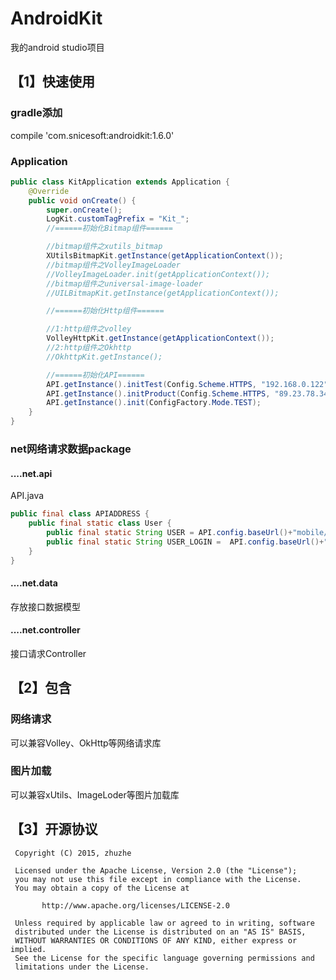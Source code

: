 # AndroidKit
我的android studio项目
## 【1】快速使用
### gradle添加
compile 'com.snicesoft:androidkit:1.6.0'
### Application
```java
public class KitApplication extends Application {
    @Override
    public void onCreate() {
        super.onCreate();
        LogKit.customTagPrefix = "Kit_";
        //======初始化Bitmap组件======

        //bitmap组件之xutils_bitmap
        XUtilsBitmapKit.getInstance(getApplicationContext());
        //bitmap组件之VolleyImageLoader
        //VolleyImageLoader.init(getApplicationContext());
        //bitmap组件之universal-image-loader
        //UILBitmapKit.getInstance(getApplicationContext());

        //======初始化Http组件======

        //1:http组件之volley
        VolleyHttpKit.getInstance(getApplicationContext());
        //2:http组件之Okhttp
        //OkhttpKit.getInstance();

        //======初始化API======
        API.getInstance().initTest(Config.Scheme.HTTPS, "192.168.0.122", 0, "userinfo/");
        API.getInstance().initProduct(Config.Scheme.HTTPS, "89.23.78.345", 0, "userinfo/");
        API.getInstance().init(ConfigFactory.Mode.TEST);
    }
}
```
### net网络请求数据package
#### ....net.api
API.java
```java
public final class APIADDRESS {
    public final static class User {
        public final static String USER = API.config.baseUrl()+"mobile/user";
        public final static String USER_LOGIN =  API.config.baseUrl()+"mobile/user/login";
    }
}
```
#### ....net.data
存放接口数据模型
#### ....net.controller
接口请求Controller
## 【2】包含
### 网络请求
可以兼容Volley、OkHttp等网络请求库
### 图片加载
可以兼容xUtils、ImageLoder等图片加载库
## 【3】开源协议
```
 Copyright (C) 2015, zhuzhe
 
 Licensed under the Apache License, Version 2.0 (the "License");
 you may not use this file except in compliance with the License.
 You may obtain a copy of the License at

       http://www.apache.org/licenses/LICENSE-2.0

 Unless required by applicable law or agreed to in writing, software
 distributed under the License is distributed on an "AS IS" BASIS,
 WITHOUT WARRANTIES OR CONDITIONS OF ANY KIND, either express or implied.
 See the License for the specific language governing permissions and
 limitations under the License.
 ```
